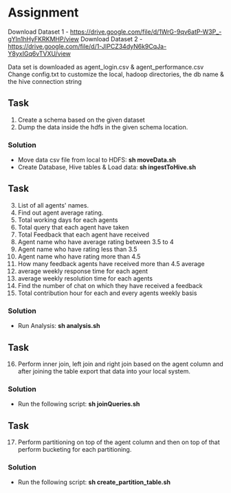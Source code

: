 # Assignment

Download Dataset 1 - https://drive.google.com/file/d/1WrG-9qv6atP-W3P_-gYln1hHyFKRKMHP/view
Download Dataset 2 - https://drive.google.com/file/d/1-JIPCZ34dyN6k9CqJa-Y8yxIGq6vTVXU/view

Data set is downloaded as agent_login.csv & agent_performance.csv
Change config.txt to customize the local, hadoop directories, the db name & the hive connection string

## Task
1. Create a schema based on the given dataset
2. Dump the data inside the hdfs in the given schema location.

### Solution
* Move data csv file from local to HDFS:  **sh moveData.sh**
* Create Database, Hive tables & Load data: **sh ingestToHive.sh**

## Task
3. List of all agents' names. 
4. Find out agent average rating.
5. Total working days for each agents 
6. Total query that each agent have taken 
7. Total Feedback that each agent have received 
8. Agent name who have average rating between 3.5 to 4 
9. Agent name who have rating less than 3.5 
10. Agent name who have rating more than 4.5 
11. How many feedback agents have received more than 4.5 average
12. average weekly response time for each agent 
13. average weekly resolution time for each agents 
14. Find the number of chat on which they have received a feedback 
15. Total contribution hour for each and every agents weekly basis 

### Solution
* Run Analysis: **sh analysis.sh**

## Task
16. Perform inner join, left join and right join based on the agent column and after joining the table export that data into your local system.

### Solution
* Run the following script: **sh joinQueries.sh**

## Task
17. Perform partitioning on top of the agent column and then on top of that perform bucketing for each partitioning.

### Solution
* Run the following script: **sh create_partition_table.sh**
